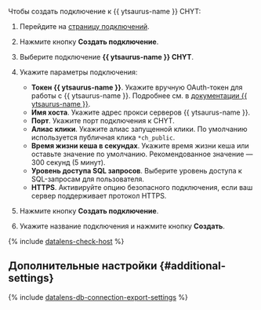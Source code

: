 Чтобы создать подключение к {{ ytsaurus-name }} CHYT:


1. Перейдите на [страницу подключений](https://datalens.yandex.ru/connections).
1. Нажмите кнопку **Создать подключение**.
1. Выберите подключение **{{ ytsaurus-name }} CHYT**.


1. Укажите параметры подключения:
   
   * **Токен {{ ytsaurus-name }}**. Укажите вручную OAuth-токен для работы с {{ ytsaurus-name }}. Подробнее см. в [документации {{ ytsaurus-name }}](https://ytsaurus.tech/docs/ru/user-guide/storage/auth).
   * **Имя хоста**. Укажите адрес прокси серверов {{ ytsaurus-name }}.
   * **Порт**. Укажите порт подключения к CHYT.
   * **Алиас клики**. Укажите алиас запущенной клики. По умолчанию используется публичная клика `*ch_public`.
   * **Время жизни кеша в секундах**. Укажите время жизни кеша или оставьте значение по умолчанию. Рекомендованное значение — 300 секунд (5 минут).
   * **Уровень доступа SQL запросов**. Выберите уровень доступа к SQL-запросам для пользователя.
   * **HTTPS**. Активируйте опцию безопасного подключения, если ваш сервер поддерживает протокол HTTPS.


1. Нажмите кнопку **Создать подключение**.
1. Укажите название подключения и нажмите кнопку **Создать**.

{% include [datalens-check-host](../../../_includes/datalens/operations/datalens-check-host.md) %}

## Дополнительные настройки {#additional-settings}

{% include [datalens-db-connection-export-settings](../../../_includes/datalens/operations/datalens-db-connection-export-settings.md) %}
